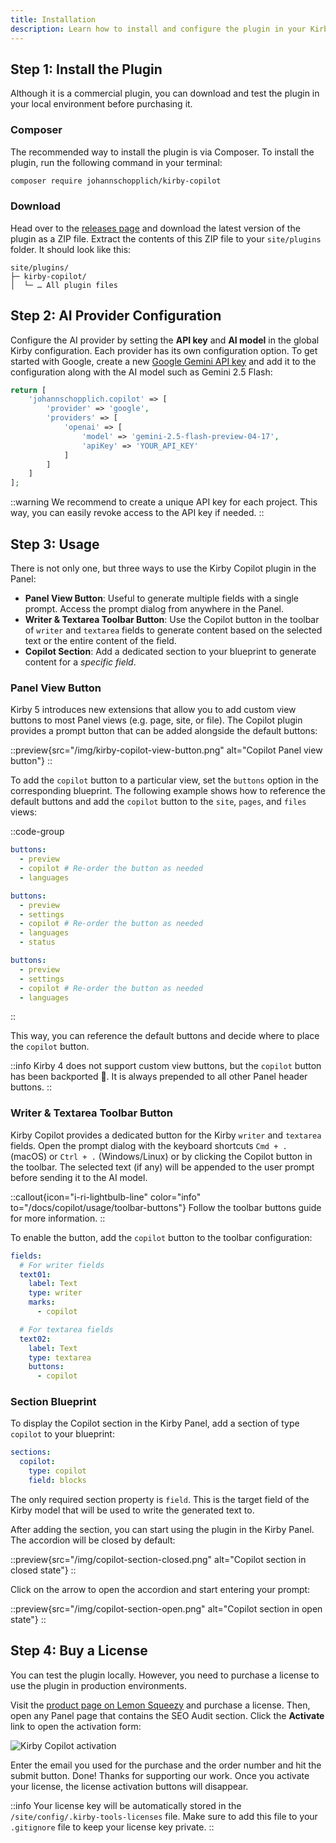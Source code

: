 ```yaml
---
title: Installation
description: Learn how to install and configure the plugin in your Kirby project.
---
```


## Step 1: Install the Plugin

Although it is a commercial plugin, you can download and test the plugin in your local environment before purchasing it.

### Composer

The recommended way to install the plugin is via Composer. To install the plugin, run the following command in your terminal:

```bash
composer require johannschopplich/kirby-copilot
```

### Download

Head over to the [releases page](https://github.com/kirby-tools/kirby-copilot/releases) and download the latest version of the plugin as a ZIP file. Extract the contents of this ZIP file to your `site/plugins` folder. It should look like this:

```
site/plugins/
├─ kirby-copilot/
│  └─ … All plugin files
```

## Step 2: AI Provider Configuration

Configure the AI provider by setting the **API key** and **AI model** in the global Kirby configuration. Each provider has its own configuration option. To get started with Google, create a new [Google Gemini API key](https://ai.google.dev/gemini-api) and add it to the configuration along with the AI model such as Gemini 2.5 Flash:

```php [config.php]
return [
    'johannschopplich.copilot' => [
        'provider' => 'google',
        'providers' => [
            'openai' => [
                'model' => 'gemini-2.5-flash-preview-04-17',
                'apiKey' => 'YOUR_API_KEY'
            ]
        ]
    ]
];
```

::warning
We recommend to create a unique API key for each project. This way, you can easily revoke access to the API key if needed.
::

## Step 3: Usage

There is not only one, but three ways to use the Kirby Copilot plugin in the Panel:

- **Panel View Button**: Useful to generate multiple fields with a single prompt. Access the prompt dialog from anywhere in the Panel.
- **Writer & Textarea Toolbar Button**: Use the Copilot button in the toolbar of `writer` and `textarea` fields to generate content based on the selected text or the entire content of the field.
- **Copilot Section**: Add a dedicated section to your blueprint to generate content for a _specific field_.

### Panel View Button

Kirby 5 introduces new extensions that allow you to add custom view buttons to most Panel views (e.g. page, site, or file). The Copilot plugin provides a prompt button that can be added alongside the default buttons:

::preview{src="/img/kirby-copilot-view-button.png" alt="Copilot Panel view button"}
::

To add the `copilot` button to a particular view, set the `buttons` option in the corresponding blueprint. The following example shows how to reference the default buttons and add the `copilot` button to the `site`, `pages`, and `files` views:

::code-group

```yaml [site.yml]
buttons:
  - preview
  - copilot # Re-order the button as needed
  - languages
```

```yaml [pages/default.yml]
buttons:
  - preview
  - settings
  - copilot # Re-order the button as needed
  - languages
  - status
```

```yaml [files/default.yml]
buttons:
  - preview
  - settings
  - copilot # Re-order the button as needed
  - languages
```

::

This way, you can reference the default buttons and decide where to place the `copilot` button.

::info
Kirby 4 does not support custom view buttons, but the `copilot` button has been backported 🎉. It is always prepended to all other Panel header buttons.
::

### Writer & Textarea Toolbar Button

Kirby Copilot provides a dedicated button for the Kirby `writer` and `textarea` fields. Open the prompt dialog with the keyboard shortcuts `Cmd + .` (macOS) or `Ctrl + .` (Windows/Linux) or by clicking the Copilot button in the toolbar. The selected text (if any) will be appended to the user prompt before sending it to the AI model.

::callout{icon="i-ri-lightbulb-line" color="info" to="/docs/copilot/usage/toolbar-buttons"}
Follow the toolbar buttons guide for more information.
::

To enable the button, add the `copilot` button to the toolbar configuration:

```yaml [pages/default.yml]
fields:
  # For writer fields
  text01:
    label: Text
    type: writer
    marks:
      - copilot

  # For textarea fields
  text02:
    label: Text
    type: textarea
    buttons:
      - copilot
```

### Section Blueprint

To display the Copilot section in the Kirby Panel, add a section of type `copilot` to your blueprint:

```yaml [pages/default.yml]
sections:
  copilot:
    type: copilot
    field: blocks
```

The only required section property is `field`. This is the target field of the Kirby model that will be used to write the generated text to.

After adding the section, you can start using the plugin in the Kirby Panel. The accordion will be closed by default:

::preview{src="/img/copilot-section-closed.png" alt="Copilot section in closed state"}
::

Click on the arrow to open the accordion and start entering your prompt:

::preview{src="/img/copilot-section-open.png" alt="Copilot section in open state"}
::

## Step 4: Buy a License

You can test the plugin locally. However, you need to purchase a license to use the plugin in production environments.

Visit the [product page on Lemon Squeezy](https://byjohann.lemonsqueezy.com/buy/ce8a5fd2-8a01-4972-9a5d-e9dbbca17acf) and purchase a license. Then, open any Panel page that contains the SEO Audit section. Click the **Activate** link to open the activation form:

![Kirby Copilot activation](/img/kirby-copilot-activation.png)

Enter the email you used for the purchase and the order number and hit the submit button. Done! Thanks for supporting our work. Once you activate your license, the license activation buttons will disappear.

::info
Your license key will be automatically stored in the `/site/config/.kirby-tools-licenses` file. Make sure to add this file to your `.gitignore` file to keep your license key private.
::
